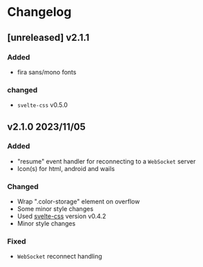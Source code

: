 # Changelog

## [unreleased] v2.1.1

### Added

- fira sans/mono fonts

### changed

- `svelte-css` v0.5.0

## v2.1.0 2023/11/05

### Added

- "resume" event handler for reconnecting to a `WebSocket` server
- Icon(s) for html, android and wails

### Changed

- Wrap ".color-storage" element on overflow
- Some minor style changes
- Used [svelte-css](https://github.knackwurstking/svelte-css.git) version v0.4.2
- Minor style changes

### Fixed

- `WebSocket` reconnect handling

